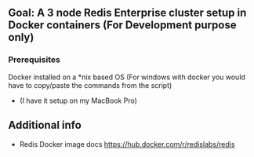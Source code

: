 ## Goal: A 3 node Redis Enterprise cluster setup in Docker containers (For Development purpose only)

### Prerequisites

Docker installed on a *nix based OS (For windows with docker you would have to copy/paste the commands from the script)
  - (I have it setup on my MacBook Pro)

## Additional info

* Redis Docker image docs https://hub.docker.com/r/redislabs/redis
